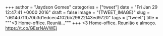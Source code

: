 
+++
author = "Jaydson Gomes"
categories = ["tweet"]
date = "Fri Jan 29 12:47:41 +0000 2016"
draft = false
image = "{TWEET_IMAGE}"
slug = "d614d71fb70b3d1edcec4102bb29622f43ed9720"
tags = ["tweet"]
title = """&lt;3 Home-office. Reuniã..."""
+++
&lt;3 Home-office. Reunião e almoço. https://t.co/GEsrNAVWEj
